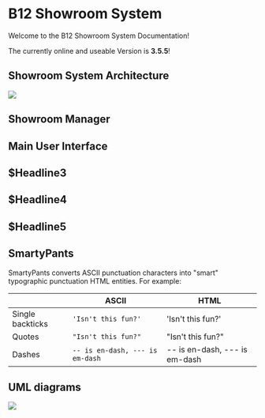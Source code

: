 # B12 Showroom System

Welcome to the B12 Showroom System Documentation!

The currently online and useable Version is **3.5.5**!

## Showroom System Architecture
![](https://raw.githubusercontent.com/Niko-Becker-B12/B12-Showroom-System/6603e173622addeb0aa187db13d035104640565e/Documentation%7E/com.b12.showroom.systemArchitecture.svg)


## Showroom Manager

## Main User Interface

## $Headline3

## $Headline4

## $Headline5


## SmartyPants

SmartyPants converts ASCII punctuation characters into "smart" typographic punctuation HTML entities. For example:

|                |ASCII                          |HTML                         |
|----------------|-------------------------------|-----------------------------|
|Single backticks|`'Isn't this fun?'`            |'Isn't this fun?'            |
|Quotes          |`"Isn't this fun?"`            |"Isn't this fun?"            |
|Dashes          |`-- is en-dash, --- is em-dash`|-- is en-dash, --- is em-dash|

## UML diagrams


![](https://raw.githubusercontent.com/Niko-Becker-B12/B12-Showroom-System/6603e173622addeb0aa187db13d035104640565e/Documentation%7E/com.b12.showroom.systemArchitecture.svg)

